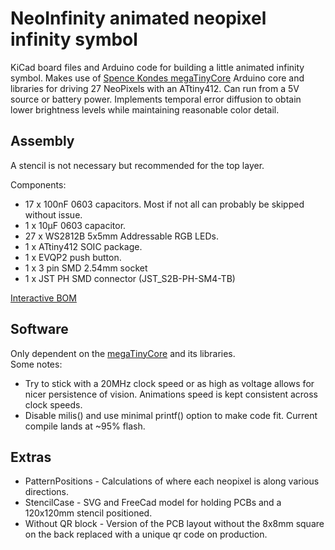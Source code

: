 # NeoInfinity animated neopixel infinity symbol

KiCad board files and Arduino code for building a little animated infinity symbol. Makes use of [
Spence Kondes megaTinyCore](https://github.com/SpenceKonde/megaTinyCore) Arduino core and libraries for driving 27 NeoPixels with an ATtiny412. Can run from a 5V source or battery power. Implements temporal error diffusion to obtain lower brightness levels while maintaining reasonable color detail.

## Assembly

A stencil is not necessary but recommended for the top layer.

Components:
- 17 x 100nF 0603 capacitors. Most if not all can probably be skipped without issue.
- 1 x 10µF 0603 capacitor.
- 27 x WS2812B 5x5mm Addressable RGB LEDs.
- 1 x ATtiny412 SOIC package.
- 1 x EVQP2 push button.
- 1 x 3 pin SMD 2.54mm socket
- 1 x JST PH SMD connector (JST_S2B-PH-SM4-TB)

[Interactive BOM](http://htmlpreview.github.io/?https://github.com/SarahAlroe/NeoInfinity/blob/main/bom/ibom.html)

## Software

Only dependent on the [megaTinyCore](https://github.com/SpenceKonde/megaTinyCore/blob/master/Installation.md) and its libraries.  
Some notes:
- Try to stick with a 20MHz clock speed or as high as voltage allows for nicer persistence of vision. Animations speed is kept consistent across clock speeds.
- Disable milis() and use minimal printf() option to make code fit. Current compile lands at ~95% flash.


## Extras

- PatternPositions - Calculations of where each neopixel is along various directions. 
- StencilCase - SVG and FreeCad model for holding PCBs and a 120x120mm stencil positioned.  
- Without QR block - Version of the PCB layout without the 8x8mm square on the back replaced with a unique qr code on production.